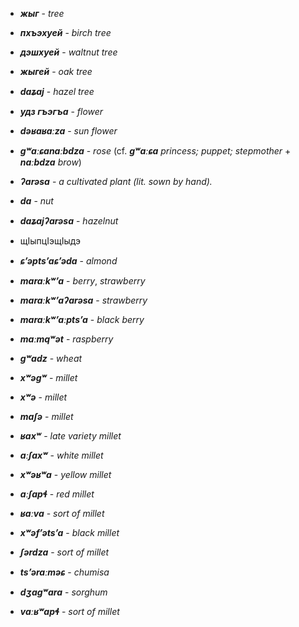 
- **_жыг_** - _tree_
- **_пхъэхуей_** - _birch tree_
- **_дэшхуей_** - _waltnut tree_
- **_жыгей_** - _oak tree_
- **_daʑaj_** - _hazel tree_

- **_удз гъэгъа_** - _flower_
- **_dəʁaʁaːza_** - _sun flower_
- **_gʷaːɕanaːbdza_** - _rose_ (cf. **_gʷaːɕa_** _princess; puppet; stepmother_ + **_naːbdza_** _brow_)

- **_ʔarəsa_** - _a cultivated plant (lit. sown by hand)._
- **_da_** - _nut_
- **_daʑajʔarəsa_** - _hazelnut_
- щIыпцIэщIыдэ
- **_ɕʼəptsʼaɕʼəda_** - _almond_

- **_maraːkʷʼa_** - _berry_, _strawberry_
- **_maraːkʷʼaʔarəsa_** - _strawberry_
- **_maraːkʷʼaːptsʼa_** - _black berry_
- **_maːmqʷət_** - _raspberry_

- **_gʷadz_** - _wheat_
- **_xʷəgʷ_** - _millet_
- **_xʷə_** - _millet_
- **_maʃə_** - _millet_
- **_ʁaxʷ_** - _late variety millet_
- **_aːʃaxʷ_** - _white millet_
- **_xʷəʁʷa_** - _yellow millet_
- **_aːʃapɬ_** - _red millet_
- **_ʁaːva_** - _sort of millet_
- **_xʷəfʼətsʼa_** - _black millet_
- **_ʃərdza_** - _sort of millet_
- **_tsʼəraːməɕ_** - _chumisa_
- **_dʒagʷara_** - _sorghum_
- **_vaːʁʷapɬ_** - _sort of millet_